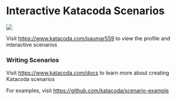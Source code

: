 # Interactive Katacoda Scenarios

[![](http://shields.katacoda.com/katacoda/paumar559/count.svg)](https://www.katacoda.com/paumar559 "Get your profile on Katacoda.com")

Visit https://www.katacoda.com/paumar559 to view the profile and interactive scenarios

### Writing Scenarios
Visit https://www.katacoda.com/docs to learn more about creating Katacoda scenarios

For examples, visit https://github.com/katacoda/scenario-example

